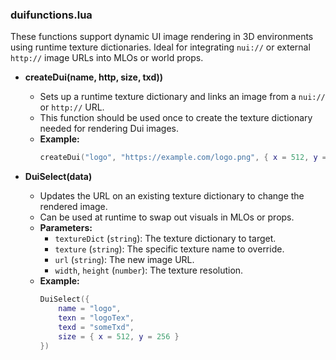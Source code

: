 ### duifunctions.lua

These functions support dynamic UI image rendering in 3D environments using runtime texture dictionaries. Ideal for integrating `nui://` or external `http://` image URLs into MLOs or world props.

- **createDui(name, http, size, txd))**

  - Sets up a runtime texture dictionary and links an image from a `nui://` or `http://` URL.
  - This function should be used once to create the texture dictionary needed for rendering Dui images.
  - **Example:**
    ```lua
    createDui("logo", "https://example.com/logo.png", { x = 512, y = 256 }, scriptTxd)
    ```

- **DuiSelect(data)**

  - Updates the URL on an existing texture dictionary to change the rendered image.
  - Can be used at runtime to swap out visuals in MLOs or props.
  - **Parameters:**
    - `textureDict` (`string`): The texture dictionary to target.
    - `texture` (`string`): The specific texture name to override.
    - `url` (`string`): The new image URL.
    - `width`, `height` (`number`): The texture resolution.
  - **Example:**
    ```lua
    DuiSelect({
        name = "logo",
        texn = "logoTex",
        texd = "someTxd",
        size = { x = 512, y = 256 }
    })
    ```
